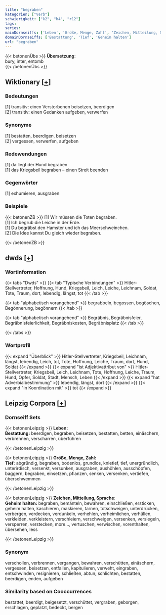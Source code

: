 ```yaml
---
title: "begraben"
kategorien: ["Verb"]
schwierigkeit: ["k2", "h4", "r12"]
tags:
series:
mainDornseiffs: ['Leben', 'Größe, Menge, Zahl', 'Zeichen, Mitteilung, Sprache']
domainDornseiffs: ['Bestattung', 'Tief', 'Geheim halten']
url: "begraben"
---
```


{{< betonenÜbs >}}
**Übersetzung:**  
bury, inter, entomb  
{{< /betonenÜbs >}}

## Wiktionary [[+](https://de.wiktionary.org/wiki/begraben)]

### Bedeutungen
[1] transitiv: einen Verstorbenen beisetzen, beerdigen  
[2] transitiv: einen Gedanken aufgeben, verwerfen  

### Synonyme
[1] bestatten, beerdigen, beisetzen  
[2] vergessen, verwerfen, aufgeben  

### Redewendungen
[1] da liegt der Hund begraben  
[1] das Kriegsbeil begraben – einen Streit beenden  

### Gegenwörter
[1] exhumieren, ausgraben  

### Beispiele
{{< betonenZB >}}
[1] Wir müssen die Toten begraben.  
[1] Ich begrub die Leiche in der Erde.  
[1] Du begräbst den Hamster und ich das Meerschweinchen.  
[2] Die Idee kannst Du gleich wieder begraben.  

{{< /betonenZB >}}


## dwds [[+](https://www.dwds.de/wb/begraben)]

### Wortinformation
{{< tabs "Dwds" >}}
{{< tab "Typische Verbindungen" >}}
Hitler-Stellvertreter, Hoffnung, Hund, Kriegsbeil, Leich, Leiche, Leichnam, Soldat, Tote, Traum, dort, lebendig, längst, tot
{{< /tab >}}

{{< tab "alphabetisch vorangehend" >}}
begrabbeln, begossen, begöschen, Begönnerung, begönnern
{{< /tab >}}

{{< tab "alphabetisch vorangehend" >}}
Begräbnis, Begräbnisfeier, Begräbnisfeierlichkeit, Begräbniskosten, Begräbnisplatz
{{< /tab >}}

{{< /tabs >}}

### Wortprofil
{{< expand "Überblick" >}} Hitler-Stellvertreter, Kriegsbeil, Leichnam, längst, lebendig, Leich, tot, Tote, Hoffnung, Leiche, Traum, dort, Hund, Soldat {{< /expand >}}
{{< expand "ist Adjektivattribut von" >}} Hitler-Stellvertreter, Kriegsbeil, Leich, Leichnam, Tote, Hoffnung, Leiche, Traum, Hund, Opfer, Soldat, Stadt, Mensch, Leben {{< /expand >}}
{{< expand "hat Adverbialbestimmung" >}} lebendig, längst, dort {{< /expand >}}
{{< expand "in Koordination mit" >}} tot {{< /expand >}}

## Leipzig Corpora [[+](https://corpora.uni-leipzig.de/en/res?word=begraben&corpusId=deu_newscrawl-public_2018)]

### Dornseiff Sets
{{< betonenLeipzig >}}
**Leben:**  
**Bestattung:** beerdigen, begraben, beisetzen, bestatten, betten, einäschern, verbrennen, verscharren, überführen  

{{< /betonenLeipzig >}}


{{< betonenLeipzig >}}
**Größe, Menge, Zahl:**  
**Tief:** abgründig, begraben, bodenlos, grundlos, knietief, tief, unergründlich, unterirdisch, versenkt, versunken, ausgraben, aushöhlen, ausschöpfen, baggern, begraben, einsetzen, pflanzen, senken, versenken, vertiefen, überschwemmen  

{{< /betonenLeipzig >}}


{{< betonenLeipzig >}}
**Zeichen, Mitteilung, Sprache:**  
**Geheim halten:** begraben, bemänteln, bewahren, einschließen, ersticken, geheim halten, kaschieren, maskieren, tarnen, totschweigen, unterdrücken, verbergen, verdecken, verdunkeln, verhehlen, verheimlichen, verhüllen, verkleiden, verkleistern, verschleiern, verschweigen, versenken, versiegeln, versperren, verstecken, more..., vertuschen, verwischen, vorenthalten, übersehen, less  

{{< /betonenLeipzig >}}

### Synonym
verschollen, verbrennen, vergangen, bewahren, verschütten, einäschern, vergessen, beisetzen, entfallen, kapitulieren, verweht, eingraben, entschwinden, resignieren, schließen, abtun, schlichten, bestatten, beerdigen, enden, aufgeben


### Similarity based on Cooccurrences
bestattet, beerdigt, beigesetzt, verschüttet, vergraben, geborgen, erschlagen, geplatzt, bedeckt, bergen

